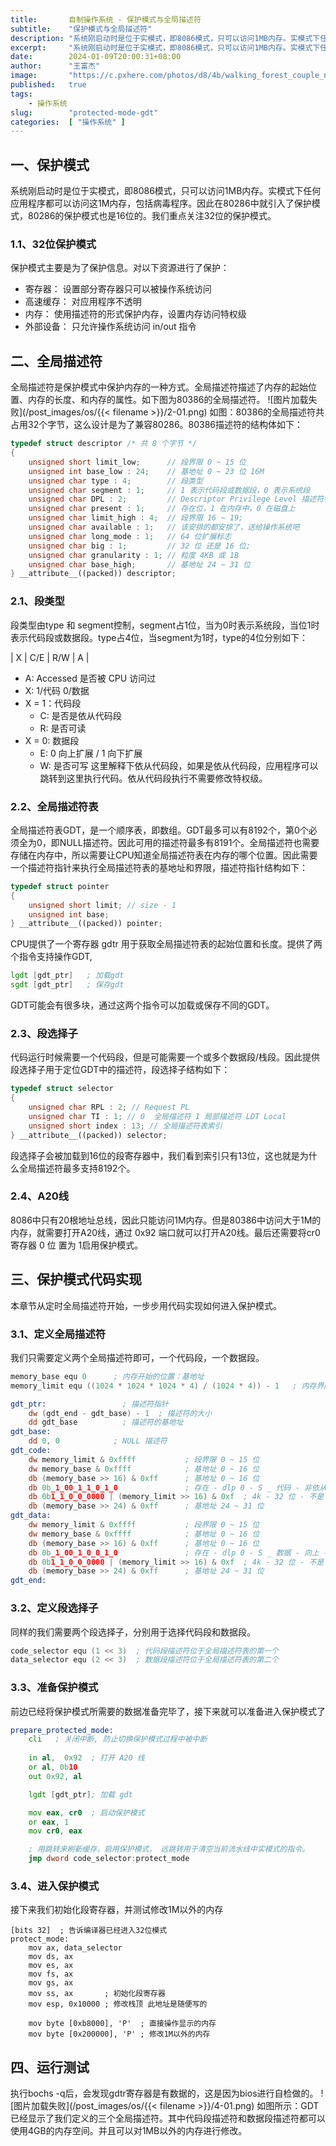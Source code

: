 ```yaml
---
title:       自制操作系统 - 保护模式与全局描述符
subtitle:    "保护模式与全局描述符"
description: "系统刚启动时是位于实模式，即8086模式，只可以访问1MB内存。实模式下任何应用程序都可以访问这1M内存，包括病毒程序。因此在80286中就引入了保护模式。保护模式中引入了全局描述符来保护内存，并将内存按照4k的大小进行分页。"
excerpt:     "系统刚启动时是位于实模式，即8086模式，只可以访问1MB内存。实模式下任何应用程序都可以访问这1M内存，包括病毒程序。因此在80286中就引入了保护模式。保护模式中引入了全局描述符来保护内存，并将内存按照4k的大小进行分页。"
date:        2024-01-09T20:00:31+08:00
author:      "王富杰"
image:       "https://c.pxhere.com/photos/d8/4b/walking_forest_couple_nature_green_tree_vacation_leaves-825751.jpg!d"
published:   true
tags:
    - 操作系统
slug:        "protected-mode-gdt"
categories:  [ "操作系统" ]
---
```


## 一、保护模式
系统刚启动时是位于实模式，即8086模式，只可以访问1MB内存。实模式下任何应用程序都可以访问这1M内存，包括病毒程序。因此在80286中就引入了保护模式，80286的保护模式也是16位的。我们重点关注32位的保护模式。

### 1.1、32位保护模式
保护模式主要是为了保护信息。对以下资源进行了保护：
* 寄存器：    设置部分寄存器只可以被操作系统访问
* 高速缓存：  对应用程序不透明
* 内存：     使用描述符的形式保护内存，设置内存访问特权级
* 外部设备：  只允许操作系统访问 in/out 指令

## 二、全局描述符
全局描述符是保护模式中保护内存的一种方式。全局描述符描述了内存的起始位置、内存的长度、和内存的属性。如下图为80386的全局描述符。
![图片加载失败](/post_images/os/{{< filename >}}/2-01.png)
如图：80386的全局描述符共占用32个字节，这么设计是为了兼容80286。80386描述符的结构体如下：
```cpp
typedef struct descriptor /* 共 8 个字节 */
{
    unsigned short limit_low;      // 段界限 0 ~ 15 位
    unsigned int base_low : 24;    // 基地址 0 ~ 23 位 16M
    unsigned char type : 4;        // 段类型
    unsigned char segment : 1;     // 1 表示代码段或数据段，0 表示系统段
    unsigned char DPL : 2;         // Descriptor Privilege Level 描述符特权等级 0 ~ 3
    unsigned char present : 1;     // 存在位，1 在内存中，0 在磁盘上
    unsigned char limit_high : 4;  // 段界限 16 ~ 19;
    unsigned char available : 1;   // 该安排的都安排了，送给操作系统吧
    unsigned char long_mode : 1;   // 64 位扩展标志
    unsigned char big : 1;         // 32 位 还是 16 位;
    unsigned char granularity : 1; // 粒度 4KB 或 1B
    unsigned char base_high;       // 基地址 24 ~ 31 位
} __attribute__((packed)) descriptor;
```

### 2.1、段类型
段类型由type 和  segment控制，segment占1位，当为0时表示系统段，当位1时表示代码段或数据段。type占4位，当segment为1时，type的4位分别如下：

| X | C/E | R/W | A |
* A: Accessed 是否被 CPU 访问过
* X: 1/代码 0/数据
* X = 1：代码段
  * C: 是否是依从代码段
  * R: 是否可读
* X = 0: 数据段
  * E: 0 向上扩展 / 1 向下扩展
  * W: 是否可写
这里解释下依从代码段，如果是依从代码段，应用程序可以跳转到这里执行代码。依从代码段执行不需要修改特权级。


### 2.2、全局描述符表
全局描述符表GDT，是一个顺序表，即数组。GDT最多可以有8192个，第0个必须全为0，即NULL描述符。因此可用的描述符最多有8191个。全局描述符也需要存储在内存中，所以需要让CPU知道全局描述符表在内存的哪个位置。因此需要一个描述符指针来执行全局描述符表的基地址和界限，描述符指针结构如下：
```cpp
typedef struct pointer
{
    unsigned short limit; // size - 1
    unsigned int base;
} __attribute__((packed)) pointer;
```
CPU提供了一个寄存器 gdtr 用于获取全局描述符表的起始位置和长度。提供了两个指令支持操作GDT,
```asm
lgdt [gdt_ptr]   ; 加载gdt
sgdt [gdt_ptr]   ; 保存gdt
```
GDT可能会有很多块，通过这两个指令可以加载或保存不同的GDT。

### 2.3、段选择子
代码运行时候需要一个代码段，但是可能需要一个或多个数据段/栈段。因此提供段选择子用于定位GDT中的描述符，段选择子结构如下：
```cpp
typedef struct selector
{
    unsigned char RPL : 2; // Request PL 
    unsigned char TI : 1; // 0  全局描述符 1 局部描述符 LDT Local 
    unsigned short index : 13; // 全局描述符表索引
} __attribute__((packed)) selector;
```
段选择子会被加载到16位的段寄存器中，我们看到索引只有13位，这也就是为什么全局描述符最多支持8192个。


### 2.4、A20线
8086中只有20根地址总线，因此只能访问1M内存。但是80386中访问大于1M的内存，就需要打开A20线，通过 0x92 端口就可以打开A20线。最后还需要将cr0 寄存器 0 位 置为 1启用保护模式。


## 三、保护模式代码实现
本章节从定时全局描述符开始，一步步用代码实现如何进入保护模式。

### 3.1、定义全局描述符
我们只需要定义两个全局描述符即可，一个代码段，一个数据段。
```asm
memory_base equ 0      ; 内存开始的位置：基地址
memory_limit equ ((1024 * 1024 * 1024 * 4) / (1024 * 4)) - 1   ; 内存界限 4G / 4K - 1, 一页4k

gdt_ptr:                 ; 描述符指针
    dw (gdt_end - gdt_base) - 1  ; 描述符的大小
    dd gdt_base          ; 描述符的基地址
gdt_base:
    dd 0, 0            ; NULL 描述符
gdt_code:
    dw memory_limit & 0xffff           ; 段界限 0 ~ 15 位
    dw memory_base & 0xffff            ; 基地址 0 ~ 16 位
    db (memory_base >> 16) & 0xff      ; 基地址 0 ~ 16 位
    db 0b_1_00_1_1_0_1_0               ; 存在 - dlp 0 - S _ 代码 - 非依从 - 可读 - 没有被访问过
    db 0b1_1_0_0_0000 | (memory_limit >> 16) & 0xf  ; 4k - 32 位 - 不是 64 位 - 段界限 16 ~ 19
    db (memory_base >> 24) & 0xff      ; 基地址 24 ~ 31 位
gdt_data:
    dw memory_limit & 0xffff           ; 段界限 0 ~ 15 位
    dw memory_base & 0xffff            ; 基地址 0 ~ 16 位
    db (memory_base >> 16) & 0xff      ; 基地址 0 ~ 16 位
    db 0b_1_00_1_0_0_1_0               ; 存在 - dlp 0 - S _ 数据 - 向上 - 可写 - 没有被访问过
    db 0b1_1_0_0_0000 | (memory_limit >> 16) & 0xf  ; 4k - 32 位 - 不是 64 位 - 段界限 16 ~ 19
    db (memory_base >> 24) & 0xff      ; 基地址 24 ~ 31 位
gdt_end:
```

### 3.2、定义段选择子
同样的我们需要两个段选择子，分别用于选择代码段和数据段。
```asm
code_selector equ (1 << 3)  ; 代码段描述符位于全局描述符表的第一个
data_selector equ (2 << 3)  ; 数据段描述符位于全局描述符表的第二个
```

### 3.3、准备保护模式
前边已经将保护模式所需要的数据准备完毕了，接下来就可以准备进入保护模式了
```asm
prepare_protected_mode:
    cli   ; 关闭中断, 防止切换保护模式过程中被中断
    
    in al,  0x92  ; 打开 A20 线
    or al, 0b10
    out 0x92, al

    lgdt [gdt_ptr]; 加载 gdt

    mov eax, cr0  ; 启动保护模式
    or eax, 1
    mov cr0, eax

    ; 用跳转来刷新缓存，启用保护模式， 远跳转用于清空当前流水线中实模式的指令。
    jmp dword code_selector:protect_mode
```

### 3.4、进入保护模式
接下来我们初始化段寄存器，并测试修改1M以外的内存
```
[bits 32]  ; 告诉编译器已经进入32位模式
protect_mode:
    mov ax, data_selector
    mov ds, ax
    mov es, ax
    mov fs, ax
    mov gs, ax
    mov ss, ax       ; 初始化段寄存器
    mov esp, 0x10000 ; 修改栈顶 此地址是随便写的

    mov byte [0xb8000], 'P'  ; 直接操作显示的内存
    mov byte [0x200000], 'P' ; 修改1M以外的内存
```

## 四、运行测试
执行bochs -q后，会发现gdtr寄存器是有数据的，这是因为bios进行自检做的。
![图片加载失败](/post_images/os/{{< filename >}}/4-01.png)
如图所示：GDT已经显示了我们定义的三个全局描述符。其中代码段描述符和数据段描述符都可以使用4GB的内存空间。并且可以对1MB以外的内存进行修改。